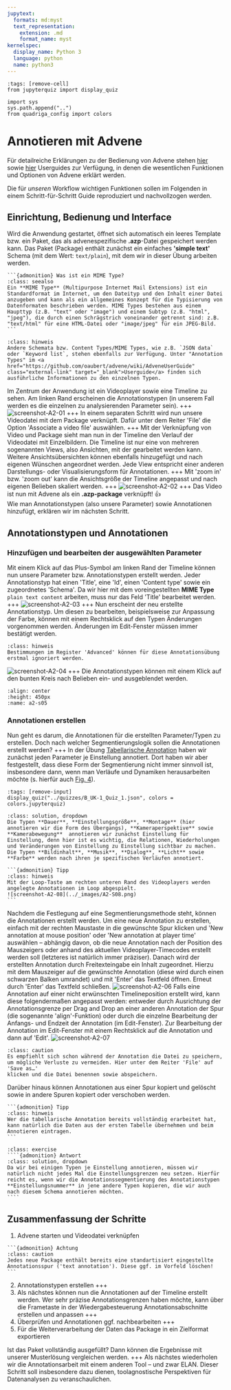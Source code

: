 ```yaml
---
jupytext:
  formats: md:myst
  text_representation:
    extension: .md
    format_name: myst
kernelspec:
  display_name: Python 3
  language: python
  name: python3
---
```

```{code-cell} ipython3
:tags: [remove-cell]
from jupyterquiz import display_quiz

import sys
sys.path.append("..")
from quadriga_config import colors
```

# Annotieren mit Advene 

Für detailreiche Erklärungen zu der Bedienung von Advene stehen <a href="https://github.com/oaubert/advene/wiki/AdveneUserGuide" class="external-link" target="_blank">hier</a>  sowie <a href="https://www.advene.org/screencasts.html#screencasts" class="external-link" target="_blank">hier</a> Userguides zur Verfügung, in denen die wesentlichen Funktionen und Optionen von Advene erklärt werden.

Die für *unseren* Workflow wichtigen Funktionen sollen im Folgenden in einem Schritt-für-Schritt Guide reproduziert und nachvollzogen werden.

## Einrichtung, Bedienung und Interface

Wird die Anwendung gestartet, öffnet sich automatisch ein leeres Template bzw. ein Paket, das als advenespezifische **.azp**-Datei gespeichert werden kann. Das Paket (Package) enthält zunächst ein einfaches **'simple text'** Schema (mit dem Wert: `text/plain`), mit dem wir in dieser Übung arbeiten werden. 
````{margin}
```{admonition} Was ist ein MIME Type?
:class: seealso
Ein **MIME Type** (Multipurpose Internet Mail Extensions) ist ein Standardformat im Internet, um den Dateityp und den Inhalt einer Datei anzugeben und kann als ein allgemeines Konzept für die Typisierung von Datenformaten beschrieben werden. MIME Types bestehen aus einem Haupttyp (z.B. "text" oder "image") und einem Subtyp (z.B. "html", "jpeg"), die durch einen Schrägstrich voneinander getrennt sind: z.B. "text/html" für eine HTML-Datei oder "image/jpeg" für ein JPEG-Bild.
```
````
```{admonition} Content bzw. MIME Types für Annotationstypen
:class: hinweis
Andere Schemata bzw. Content Types/MIME Types, wie z.B. `JSON data` oder `Keyword list`, stehen ebenfalls zur Verfügung. Unter "Annotation Types" im <a href="https://github.com/oaubert/advene/wiki/AdveneUserGuide" class="external-link" target="_blank">Userguide</a> finden sich ausführliche Informationen zu den einzelnen Typen.
```
Im Zentrum der Anwendung ist ein Videoplayer sowie eine Timeline zu sehen. Am linken Rand erscheinen die Annotationstypen (in unserem Fall werden es die einzelnen zu analysierenden Parameter sein). 
+++
![screenshot-A2-01](../_images/A2-S01.png)
+++
In einem separaten Schritt wird nun unsere Videodatei mit dem Package verknüpft. Dafür unter dem Reiter 'File' die Option 'Associate a video file' auswählen. 
+++
Mit der Verknüpfung von Video und Package sieht man nun in der Timeline den Verlauf der Videodatei mit Einzelbildern. Die Timeline ist nur eine von mehreren sogenannten Views, also Ansichten, mit der gearbeitet werden kann. Weitere Ansichtsübersichten können ebenfalls hinzugefügt und nach eigenen Wünschen angeordnet werden. Jede View entspricht einer anderen Darstellungs- oder Visualisierungsform für Annotationen.
+++
Mit 'zoom in' bzw. 'zoom out' kann die Ansichtsgröße der Timeline angepasst und nach eigenen Belieben skaliert werden. 
+++
![screenshot-A2-02](../_images/A2-S02.png)
+++
Das Video ist nun mit Advene als ein **.azp-package** verknüpft! 👍 <br>
Wie man Annotationstypen (also unsere Parameter) sowie Annotationen hinzufügt, erklären wir im nächsten Schritt.

## Annotationstypen und Annotationen
### Hinzufügen und bearbeiten der ausgewählten Parameter

Mit einem Klick auf das Plus-Symbol am linken Rand der Timeline können nun unsere Parameter bzw. Annotationstypen erstellt werden. Jeder Annotationstyp hat einen 'Title', eine 'Id', einen 'Content type' sowie ein zugeordnetes 'Schema'. Da wir hier mit dem voreingestellten **MIME Type** `plain text content` arbeiten, muss nur das Feld 'Title' bearbeitet werden. 
+++
![screenshot-A2-03](../_images/A2-S03.png)
+++
Nun erscheint der neu erstellte Annotationstyp. Um diesen zu bearbeiten, beispielsweise zur Anpassung der Farbe, können mit einem Rechtsklick auf den Typen Änderungen vorgenommen werden. Änderungen im Edit-Fenster müssen immer bestätigt werden.
```{admonition} Hinweis
:class: hinweis
Bestimmungen im Register 'Advanced' können für diese Annotationsübung erstmal ignoriert werden. 
```
![screenshot-A2-04](../_images/A2-S04.png)
+++
Die Annotationstypen können mit einem Klick auf den bunten Kreis nach Belieben ein- und ausgeblendet werden. 
```{image} ../_images/A2-S05.png
:align: center
:height: 450px
:name: a2-s05
```
### Annotationen erstellen 

Nun geht es darum, die Annotationen für die erstellten Parameter/Typen zu erstellen. Doch nach welcher Segmentierungslogik sollen die Annotationen erstellt werden?
+++
In der Übung [Tabellarische Annotation](Aufgabe_A) haben wir zunächst jeden Parameter je Einstellung annotiert. Dort haben wir aber festgestellt, dass diese Form der Segmentierung nicht immer sinnvoll ist, insbesondere dann, wenn man Verläufe und Dynamiken herausarbeiten möchte (s. hierfür auch [Fig. 4](#verlaufsdynamik)).

```{code-cell} ipython3
:tags: [remove-input]
display_quiz("../quizzes/B_UK-1_Quiz_1.json", colors = colors.jupyterquiz)
```

```{admonition} Antwort
:class: solution, dropdown
Die Typen **Dauer**, **Einstellungsgröße**, **Montage** (hier annotieren wir die Form des Übergangs), **Kameraperspektive** sowie **Kamerabewegung**  annotieren wir zunächst Einstellung für Einstellung, denn hier ist es wichtig, die Relationen, Wiederholungen und Veränderungen von Einstellung zu Einstellung sichtbar zu machen. Die Typen **Bildinhalt**, **Musik**, **Dialog**, **Licht** sowie **Farbe** werden nach ihren je spezifischen Verläufen annotiert. 
```

````{margin}
```{admonition} Tipp
:class: hinweis
Mit der Loop-Taste am rechten unteren Rand des Videoplayers werden angelegte Annotationen im Loop abgespielt.
![screenshot-A2-08](../_images/A2-S08.png)
```
````
Nachdem die Festlegung auf eine Segmentierungsmethode steht, können die Annotationen erstellt werden. Um eine neue Annotation zu erstellen, einfach mit der rechten Maustaste in die gewünschte Spur klicken und 'New annotation at mouse position' oder 'New annotation at player time' auswählen – abhängig davon, ob die neue Annotation nach der Position des Mauszeigers oder anhand des aktuellen Videoplayer-Timecodes erstellt werden soll (letzteres ist natürlich immer präziser). Danach wird der erstellten Annotation durch Freitexteingabe ein Inhalt zugeordnet. Hierzu mit dem Mauszeiger auf die gewünschte Annotation (diese wird durch einen schwarzen Balken umrandet) und mit 'Enter' das Textfeld öffnen. Erneut durch 'Enter' das Textfeld schließen.
![screenshot-A2-06](../_images/A2-S06.png)
Falls eine Annotation auf einer nicht erwünschten Timelineposition erstellt wird, kann diese folgendermaßen angepasst werden: entweder durch Ausrichtung der Annotationsgrenze per Drag and Drop an einer anderen Annotation der Spur (die sogenannte 'align'-Funktion) oder durch die einzelne Bearbeitung der Anfangs- und Endzeit der Annotation (im Edit-Fenster). Zur Bearbeitung der Annotation im Edit-Fenster mit einem Rechtsklick auf die Annotation und dann auf 'Edit'.
![screenshot-A2-07](../_images/A2-S07.png)
```{admonition} Achtung
:class: caution
Es empfiehlt sich schon während der Annotation die Datei zu speichern, um mögliche Verluste zu vermeiden. Hier unter dem Reiter 'File' auf 'Save as…'
klicken und die Datei benennen sowie abspeichern. 
```
Darüber hinaus können Annotationen aus einer Spur kopiert und gelöscht sowie in andere Spuren kopiert oder verschoben werden. 

````{margin}
```{admonition} Tipp
:class: hinweis
Wer die tabellarische Annotation bereits vollständig erarbeitet hat, kann natürlich die Daten aus der ersten Tabelle übernehmen und beim Annotieren eintragen. 
```
````

`````{admonition} Wofür kann diese Funktion sinnvoll sein?
:class: exercise
````{admonition} Antwort
:class: solution, dropdown
Da wir bei einigen Typen je Einstellung annotieren, müssen wir natürlich nicht jedes Mal die Einstellungsgrenzen neu setzen. Hierfür reicht es, wenn wir die Annotationssegmentierung des Annotationstypen **Einstellungsnummer** in jene andere Typen kopieren, die wir auch nach diesem Schema annotieren möchten. 
````
`````

## Zusammenfassung der Schritte

1. Advene starten und Videodatei verknüpfen
````{margin}
```{admonition} Achtung
:class: caution
Jedes neue Package enthält bereits eine standartisiert eingestellte Annotationsspur ('text annotation'). Diese ggf. im Vorfeld löschen!
```
````
2. Annotationstypen erstellen 
+++
3. Als nächstes können nun die Annotationen auf der Timeline erstellt werden. Wer sehr präzise Annotationsgrenzen haben möchte, kann über die Frametaste in der Wiedergabesteuerung Annotationsabschnitte erstellen und anpassen
+++
4. Überprüfen und Annotationen ggf. nachbearbeiten
+++
5. Für die Weiterverarbeitung der Daten das Package in ein Zielformat exportieren

Ist das Paket vollständig ausgefüllt? Dann können die Ergebnisse mit unserer Musterlösung vergleichen werden. 
+++
Als nächstes wiederholen wir die Annotationsarbeit mit einem anderen Tool – und zwar ELAN. Dieser Schritt soll insbesondere dazu dienen, toolagnostische Perspektiven für Datenanalysen zu veranschaulichen. 